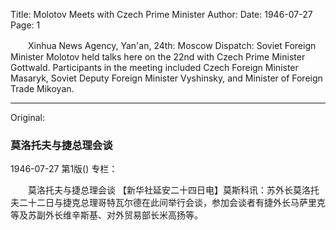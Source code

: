 Title: Molotov Meets with Czech Prime Minister
Author:
Date: 1946-07-27
Page: 1

　　Xinhua News Agency, Yan'an, 24th: Moscow Dispatch: Soviet Foreign Minister Molotov held talks here on the 22nd with Czech Prime Minister Gottwald. Participants in the meeting included Czech Foreign Minister Masaryk, Soviet Deputy Foreign Minister Vyshinsky, and Minister of Foreign Trade Mikoyan.



<hr /> 

Original: 


### 莫洛托夫与捷总理会谈

1946-07-27
第1版()
专栏：

　　莫洛托夫与捷总理会谈
    【新华社延安二十四日电】莫斯科讯：苏外长莫洛托夫二十二日与捷克总理哥特瓦尔德在此间举行会谈，参加会谈者有捷外长马萨里克等及苏副外长维辛斯基、对外贸易部长米高扬等。
